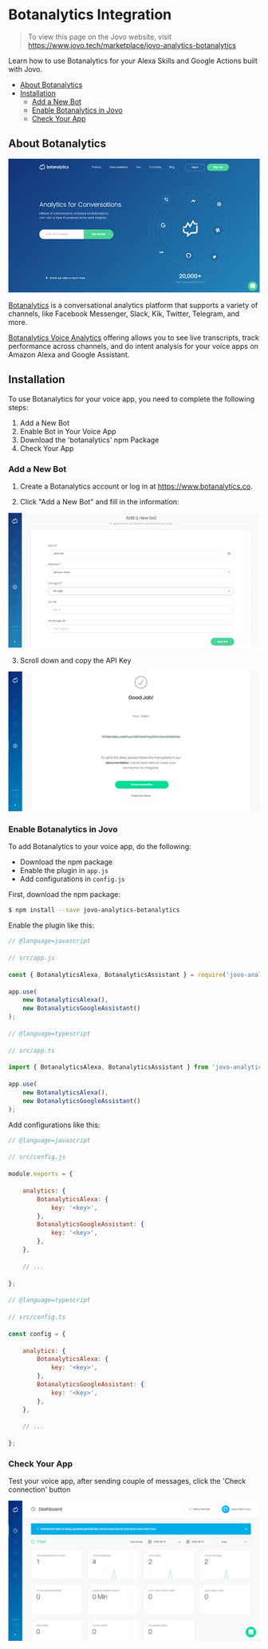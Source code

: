 # Botanalytics Integration

> To view this page on the Jovo website, visit https://www.jovo.tech/marketplace/jovo-analytics-botanalytics

Learn how to use Botanalytics for your Alexa Skills and Google Actions built with Jovo.

* [About Botanalytics](#about-botanalytics)
* [Installation](#installation)
   * [Add a New Bot](#add-a-new-bot)
   * [Enable Botanalytics in Jovo](#enable-botanalytics-in-jovo)
   * [Check Your App](#check-your-app)

## About Botanalytics

![Botanalytics Website](./img/botanalytics-home.jpg)

[Botanalytics](https://botanalytics.co/) is a conversational analytics platform that supports a variety of channels, like Facebook Messenger, Slack, Kik, Twitter, Telegram, and more.

[Botanalytics Voice Analytics](https://botanalytics.co/voice-analytics) offering allows you to see live transcripts, track performance across channels, and do intent analysis for your voice apps on Amazon Alexa and Google Assistant. 

## Installation

To use Botanalytics for your voice app, you need to complete the following steps:

1. Add a New Bot
2. Enable Bot in Your Voice App
3. Download the 'botanalytics' npm Package
4. Check Your App

### Add a New Bot

1. Create a Botanalytics account or log in at https://www.botanalytics.co.

2. Click "Add a New Bot" and fill in the information:

![Botanalytics Add a New Bot](./img/botanalytics-add-bot.jpg)

3. Scroll down and copy the API Key

![Botnalytics Copy API Key](./img/botanalytics-token.png)

### Enable Botanalytics in Jovo

To add Botanalytics to your voice app, do the following:

* Download the npm package
* Enable the plugin in `app.js`
* Add configurations in `config.js`

First, download the npm package:

```sh
$ npm install --save jovo-analytics-botanalytics
```

Enable the plugin like this:

```javascript
// @language=javascript

// src/app.js

const { BotanalyticsAlexa, BotanalyticsAssistant } = require('jovo-analytics-botanalytics');

app.use(
    new BotanalyticsAlexa(),
    new BotanalyticsGoogleAssistant()
);

// @language=typescript

// src/app.ts

import { BotanalyticsAlexa, BotanalyticsAssistant } from 'jovo-analytics-botanalytics';

app.use(
    new BotanalyticsAlexa(),
    new BotanalyticsGoogleAssistant()
);
```

Add configurations like this:

```javascript
// @language=javascript

// src/config.js

module.exports = {
    
    analytics: {
        BotanalyticsAlexa: {
            key: '<key>',
        },
        BotanalyticsGoogleAssistant: {
            key: '<key>',
        },
    },

    // ...

};

// @language=typescript

// src/config.ts

const config = {
    
    analytics: {
        BotanalyticsAlexa: {
            key: '<key>',
        },
        BotanalyticsGoogleAssistant: {
            key: '<key>',
        },
    },

    // ...

};
```

### Check Your App

Test your voice app, after sending couple of messages, click the 'Check connection' button

![Botanalytics Test](./img/botanalytics-result.png)